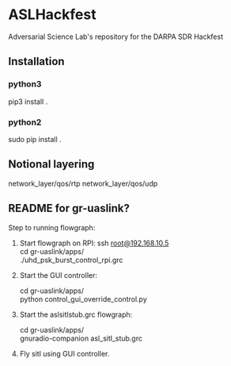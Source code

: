 # ASLHackfest
Adversarial Science Lab's repository for the DARPA SDR Hackfest

## Installation

### python3
pip3 install .

### python2
sudo pip install .

## Notional layering
network_layer/qos/rtp
network_layer/qos/udp

## README for gr-uaslink?
Step to running flowgraph:

1. Start flowgraph on RPI:
	ssh root@192.168.10.5  
	cd gr-uaslink/apps/  
	./uhd_psk_burst_control_rpi.grc
	
2. Start the GUI controller: 

	cd gr-uaslink/apps/  
	python control_gui_override_control.py 

3. Start the aslsitlstub.grc flowgraph: 

	cd gr-uaslink/apps/  
	gnuradio-companion asl_sitl_stub.grc

4. Fly sitl using GUI controller.
